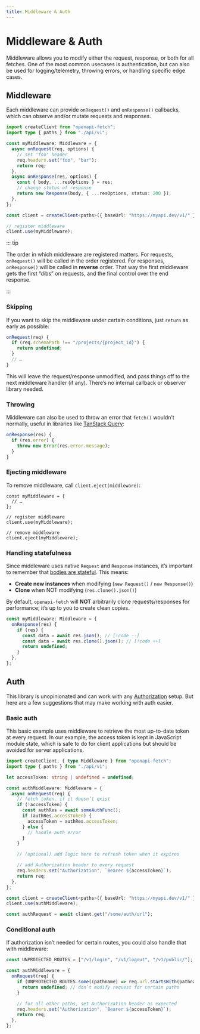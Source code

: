 ```yaml
---
title: Middleware & Auth
---
```


# Middleware & Auth

Middleware allows you to modify either the request, response, or both for all fetches. One of the most common usecases is authentication, but can also be used for logging/telemetry, throwing errors, or handling specific edge cases.

## Middleware

Each middleware can provide `onRequest()` and `onResponse()` callbacks, which can observe and/or mutate requests and responses.

```ts
import createClient from "openapi-fetch";
import type { paths } from "./api/v1";

const myMiddleware: Middleware = {
  async onRequest(req, options) {
    // set "foo" header
    req.headers.set("foo", "bar");
    return req;
  },
  async onResponse(res, options) {
    const { body, ...resOptions } = res;
    // change status of response
    return new Response(body, { ...resOptions, status: 200 });
  },
};

const client = createClient<paths>({ baseUrl: "https://myapi.dev/v1/" });

// register middleware
client.use(myMiddleware);
```

::: tip

The order in which middleware are registered matters. For requests, `onRequest()` will be called in the order registered. For responses, `onResponse()` will be called in **reverse** order. That way the first middleware gets the first “dibs” on requests, and the final control over the end response.

:::

### Skipping

If you want to skip the middleware under certain conditions, just `return` as early as possible:

```ts
onRequest(req) {
  if (req.schemaPath !== "/projects/{project_id}") {
    return undefined;
  }
  // …
}
```

This will leave the request/response unmodified, and pass things off to the next middleware handler (if any). There’s no internal callback or observer library needed.

### Throwing

Middleware can also be used to throw an error that `fetch()` wouldn’t normally, useful in libraries like [TanStack Query](https://tanstack.com/query/latest):

```ts
onResponse(res) {
  if (res.error) {
    throw new Error(res.error.message);
  }
}
```

### Ejecting middleware

To remove middleware, call `client.eject(middleware)`:

```ts{9}
const myMiddleware = {
  // …
};

// register middleware
client.use(myMiddleware);

// remove middleware
client.eject(myMiddleware);
```

### Handling statefulness

Since middleware uses native `Request` and `Response` instances, it’s important to remember that [bodies are stateful](https://developer.mozilla.org/en-US/docs/Web/API/Response/bodyUsed). This means:

- **Create new instances** when modifying (`new Request()` / `new Response()`)
- **Clone** when NOT modifying (`res.clone().json()`)

By default, `openapi-fetch` will **NOT** arbitrarily clone requests/responses for performance; it’s up to you to create clean copies.

<!-- prettier-ignore -->
```ts
const myMiddleware: Middleware = {
  onResponse(res) {
    if (res) {
      const data = await res.json(); // [!code --]
      const data = await res.clone().json(); // [!code ++]
      return undefined;
    }
  },
};
```

## Auth

This library is unopinionated and can work with any [Authorization](https://developer.mozilla.org/en-US/docs/Web/HTTP/Headers/Authorization) setup. But here are a few suggestions that may make working with auth easier.

### Basic auth

This basic example uses middleware to retrieve the most up-to-date token at every request. In our example, the access token is kept in JavaScript module state, which is safe to do for client applications but should be avoided for server applications.

```ts
import createClient, { type Middleware } from "openapi-fetch";
import type { paths } from "./api/v1";

let accessToken: string | undefined = undefined;

const authMiddleware: Middleware = {
  async onRequest(req) {
    // fetch token, if it doesn’t exist
    if (!accessToken) {
      const authRes = await someAuthFunc();
      if (authRes.accessToken) {
        accessToken = authRes.accessToken;
      } else {
        // handle auth error
      }
    }

    // (optional) add logic here to refresh token when it expires

    // add Authorization header to every request
    req.headers.set("Authorization", `Bearer ${accessToken}`);
    return req;
  },
};

const client = createClient<paths>({ baseUrl: "https://myapi.dev/v1/" });
client.use(authMiddleware);

const authRequest = await client.get("/some/auth/url");
```

### Conditional auth

If authorization isn’t needed for certain routes, you could also handle that with middleware:

```ts
const UNPROTECTED_ROUTES = ["/v1/login", "/v1/logout", "/v1/public/"];

const authMiddleware = {
  onRequest(req) {
    if (UNPROTECTED_ROUTES.some((pathname) => req.url.startsWith(pathname))) {
      return undefined; // don’t modify request for certain paths
    }

    // for all other paths, set Authorization header as expected
    req.headers.set("Authorization", `Bearer ${accessToken}`);
    return req;
  },
};
```
